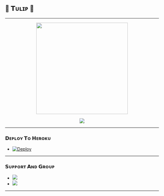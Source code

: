 ## 🌷 𝗧ᴜʟɪᴘ 🌷
---
<p align="center"><a href="https://t.me/ITz_Tulip_XD"><img src="https://te.legra.ph/file/c7efc5ee39166fbf709ef.jpg" width="300"></a></p>
<p align="center"><a href="https://www.python.org/" alt="made-with-python"> <img src="https://img.shields.io/badge/Made%20with-Python-black.svg?style=flat-square&logo=python&logoColor=blue&color=silver" /></a>

---
  
<h3> 𝗗ᴇᴘʟᴏʏ 𝗧ᴏ 𝗛ᴇʀᴏᴋᴜ </h3>

- [![Deploy](https://www.herokucdn.com/deploy/button.svg)](https://heroku.com/deploy)

---

### 𝗦ᴜᴘᴘᴏʀᴛ 𝗔ɴᴅ 𝗚ʀᴏᴜᴘ

- <a href="https://t.me/ITz_Tulip"><img src="https://img.shields.io/badge/Join-Group%20Support-blue.svg?style=for-the-badge&logo=Telegram"></a>
- <a href="https://t.me/Tulip_OP"><img src="https://img.shields.io/badge/Join-Updates%20Channel-blue.svg?style=for-the-badge&logo=Telegram"></a>

---
